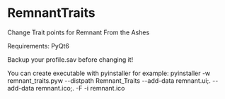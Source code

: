 # RemnantTraits
Change Trait points for Remnant From the Ashes

Requirements: PyQt6

Backup your profile.sav before changing it!

You can create executable with pyinstaller for example:
pyinstaller -w remnant_traits.pyw --distpath Remnant_Traits --add-data remnant.ui;. --add-data remnant.ico;. -F -i remnant.ico
